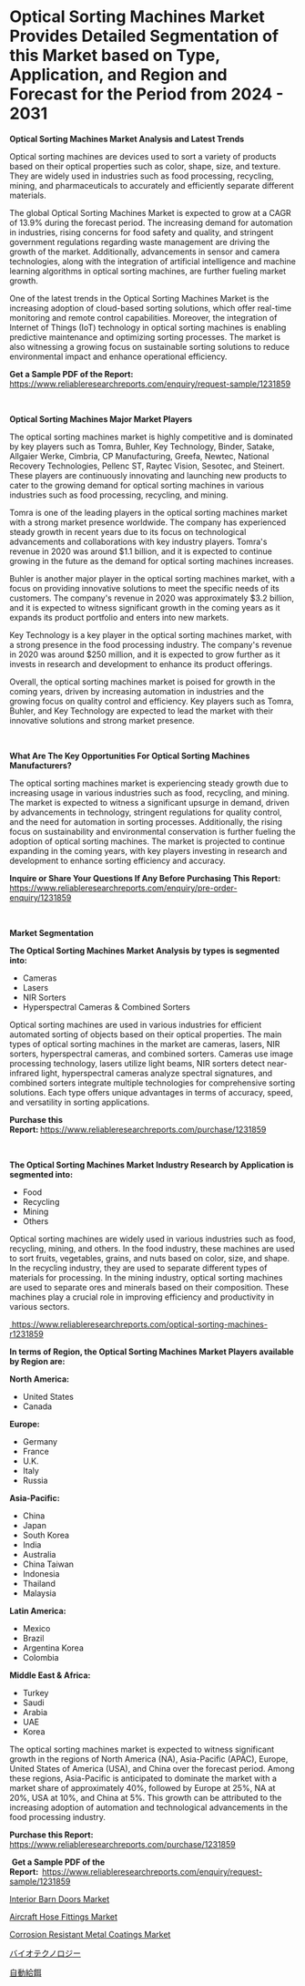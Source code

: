 <p><h1>Optical Sorting Machines Market Provides Detailed Segmentation of this Market based on Type, Application, and Region and Forecast for the Period from 2024 - 2031</h1></p><p><strong>Optical Sorting Machines Market Analysis and Latest Trends</strong></p>
<p><p>Optical sorting machines are devices used to sort a variety of products based on their optical properties such as color, shape, size, and texture. They are widely used in industries such as food processing, recycling, mining, and pharmaceuticals to accurately and efficiently separate different materials. </p><p>The global Optical Sorting Machines Market is expected to grow at a CAGR of 13.9% during the forecast period. The increasing demand for automation in industries, rising concerns for food safety and quality, and stringent government regulations regarding waste management are driving the growth of the market. Additionally, advancements in sensor and camera technologies, along with the integration of artificial intelligence and machine learning algorithms in optical sorting machines, are further fueling market growth.</p><p>One of the latest trends in the Optical Sorting Machines Market is the increasing adoption of cloud-based sorting solutions, which offer real-time monitoring and remote control capabilities. Moreover, the integration of Internet of Things (IoT) technology in optical sorting machines is enabling predictive maintenance and optimizing sorting processes. The market is also witnessing a growing focus on sustainable sorting solutions to reduce environmental impact and enhance operational efficiency.</p></p>
<p><strong>Get a Sample PDF of the Report:&nbsp;</strong> <a href="https://www.reliableresearchreports.com/enquiry/request-sample/1231859">https://www.reliableresearchreports.com/enquiry/request-sample/1231859</a></p>
<p>&nbsp;</p>
<p><strong>Optical Sorting Machines Major Market Players</strong></p>
<p><p>The optical sorting machines market is highly competitive and is dominated by key players such as Tomra, Buhler, Key Technology, Binder, Satake, Allgaier Werke, Cimbria, CP Manufacturing, Greefa, Newtec, National Recovery Technologies, Pellenc ST, Raytec Vision, Sesotec, and Steinert. These players are continuously innovating and launching new products to cater to the growing demand for optical sorting machines in various industries such as food processing, recycling, and mining.</p><p>Tomra is one of the leading players in the optical sorting machines market with a strong market presence worldwide. The company has experienced steady growth in recent years due to its focus on technological advancements and collaborations with key industry players. Tomra's revenue in 2020 was around $1.1 billion, and it is expected to continue growing in the future as the demand for optical sorting machines increases.</p><p>Buhler is another major player in the optical sorting machines market, with a focus on providing innovative solutions to meet the specific needs of its customers. The company's revenue in 2020 was approximately $3.2 billion, and it is expected to witness significant growth in the coming years as it expands its product portfolio and enters into new markets.</p><p>Key Technology is a key player in the optical sorting machines market, with a strong presence in the food processing industry. The company's revenue in 2020 was around $250 million, and it is expected to grow further as it invests in research and development to enhance its product offerings.</p><p>Overall, the optical sorting machines market is poised for growth in the coming years, driven by increasing automation in industries and the growing focus on quality control and efficiency. Key players such as Tomra, Buhler, and Key Technology are expected to lead the market with their innovative solutions and strong market presence.</p></p>
<p>&nbsp;</p>
<p><strong>What Are The Key Opportunities For Optical Sorting Machines Manufacturers?</strong></p>
<p><p>The optical sorting machines market is experiencing steady growth due to increasing usage in various industries such as food, recycling, and mining. The market is expected to witness a significant upsurge in demand, driven by advancements in technology, stringent regulations for quality control, and the need for automation in sorting processes. Additionally, the rising focus on sustainability and environmental conservation is further fueling the adoption of optical sorting machines. The market is projected to continue expanding in the coming years, with key players investing in research and development to enhance sorting efficiency and accuracy.</p></p>
<p><strong>Inquire or Share Your Questions If Any Before Purchasing This Report:</strong> <a href="https://www.reliableresearchreports.com/enquiry/pre-order-enquiry/1231859">https://www.reliableresearchreports.com/enquiry/pre-order-enquiry/1231859</a></p>
<p>&nbsp;</p>
<p><strong>Market Segmentation</strong></p>
<p><strong>The Optical Sorting Machines Market Analysis by types is segmented into:</strong></p>
<p><ul><li>Cameras</li><li>Lasers</li><li>NIR Sorters</li><li>Hyperspectral Cameras & Combined Sorters</li></ul></p>
<p><p>Optical sorting machines are used in various industries for efficient automated sorting of objects based on their optical properties. The main types of optical sorting machines in the market are cameras, lasers, NIR sorters, hyperspectral cameras, and combined sorters. Cameras use image processing technology, lasers utilize light beams, NIR sorters detect near-infrared light, hyperspectral cameras analyze spectral signatures, and combined sorters integrate multiple technologies for comprehensive sorting solutions. Each type offers unique advantages in terms of accuracy, speed, and versatility in sorting applications.</p></p>
<p><strong>Purchase this Report:&nbsp;</strong><a href="https://www.reliableresearchreports.com/purchase/1231859">https://www.reliableresearchreports.com/purchase/1231859</a></p>
<p>&nbsp;</p>
<p><strong>The Optical Sorting Machines Market Industry Research by Application is segmented into:</strong></p>
<p><ul><li>Food</li><li>Recycling</li><li>Mining</li><li>Others</li></ul></p>
<p><p>Optical sorting machines are widely used in various industries such as food, recycling, mining, and others. In the food industry, these machines are used to sort fruits, vegetables, grains, and nuts based on color, size, and shape. In the recycling industry, they are used to separate different types of materials for processing. In the mining industry, optical sorting machines are used to separate ores and minerals based on their composition. These machines play a crucial role in improving efficiency and productivity in various sectors.</p></p>
<p><a href="https://www.reliableresearchreports.com/optical-sorting-machines-r1231859">&nbsp;https://www.reliableresearchreports.com/optical-sorting-machines-r1231859</a></p>
<p><strong>In terms of Region, the Optical Sorting Machines Market Players available by Region are:</strong></p>
<p>
    <p> <strong> North America: </strong>
        <ul>
            <li>United States</li>
            <li>Canada</li>
        </ul>
        </p> 
    <p> <strong> Europe: </strong>
        <ul>
            <li>Germany</li>
            <li>France</li>
            <li>U.K.</li>
            <li>Italy</li>
            <li>Russia</li>
        </ul>
        </p> 
    <p> <strong> Asia-Pacific: </strong>
        <ul>
            <li>China</li>
            <li>Japan</li>
            <li>South Korea</li>
            <li>India</li>
            <li>Australia</li>
            <li>China Taiwan</li>
            <li>Indonesia</li>
            <li>Thailand</li>
            <li>Malaysia</li>
        </ul>
        </p> 
    <p> <strong> Latin America: </strong>
        <ul>
            <li>Mexico</li>
            <li>Brazil</li>
            <li>Argentina Korea</li>
            <li>Colombia</li>
        </ul>
        </p> 
    <p> <strong> Middle East & Africa: </strong>
        <ul>
            <li>Turkey</li>
            <li>Saudi</li>
            <li>Arabia</li>
            <li>UAE</li>
            <li>Korea</li>
        </ul>
    </p>
    </p>
<p><p>The optical sorting machines market is expected to witness significant growth in the regions of North America (NA), Asia-Pacific (APAC), Europe, United States of America (USA), and China over the forecast period. Among these regions, Asia-Pacific is anticipated to dominate the market with a market share of approximately 40%, followed by Europe at 25%, NA at 20%, USA at 10%, and China at 5%. This growth can be attributed to the increasing adoption of automation and technological advancements in the food processing industry.</p></p>
<p><strong>Purchase this Report: </strong><a href="https://www.reliableresearchreports.com/purchase/1231859">https://www.reliableresearchreports.com/purchase/1231859</a></p>
<p>&nbsp;<strong>Get a Sample PDF of the Report:&nbsp;&nbsp;</strong><a href="https://www.reliableresearchreports.com/enquiry/request-sample/1231859">https://www.reliableresearchreports.com/enquiry/request-sample/1231859</a></p>
<p><strong></strong></p>
<p><p><a href="https://github.com/timeliteaut/Market-Research-Report-List-2/blob/main/interior-barn-doors-market.md">Interior Barn Doors Market</a></p><p><a href="https://github.com/bobicer/Market-Research-Report-List-3/blob/main/aircraft-hose-fittings-market.md">Aircraft Hose Fittings Market</a></p><p><a href="https://www.linkedin.com/pulse/corrosion-resistant-metal-coatings-market-growth-trends-kuqge?trackingId=9Oazq5yvShCpc21JGf01%2BA%3D%3D">Corrosion Resistant Metal Coatings Market</a></p><p><a href="https://github.com/zekaoe592392/Market-Research-Report-List-1/blob/main/608347135240.md">バイオテクノロジー</a></p><p><a href="https://github.com/cnnriuez22368/Market-Research-Report-List-1/blob/main/751502235241.md">自動給餌</a></p></p>